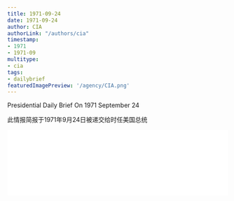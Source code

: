 ```yaml
---
title: 1971-09-24
date: 1971-09-24
author: CIA 
authorLink: "/authors/cia"
timestamp: 
- 1971
- 1971-09
multitype: 
- cia
tags: 
- dailybrief
featuredImagePreview: '/agency/CIA.png'
---
```



Presidential Daily Brief On 1971 September 24

此情报简报于1971年9月24日被递交给时任美国总统

<!--more-->





<div id="over" style="width:100%; overflow:hidden"> <iframe id="sFrame" name="sFrame" frameborder="no" border="0"  allowfullscreen marginwidth="0" scrolling="no" src = " /CIA/1971-09-24.html "  style = " position:absulute; width: 806px; top: 300;" > </iframe> </div>